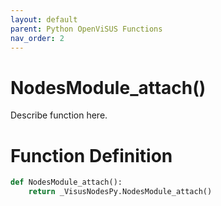 ```yaml
---
layout: default
parent: Python OpenViSUS Functions
nav_order: 2
---
```


# NodesModule_attach()

Describe function here.

# Function Definition

```python
def NodesModule_attach():
    return _VisusNodesPy.NodesModule_attach()

```